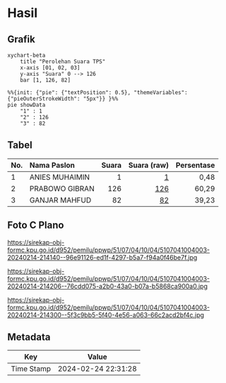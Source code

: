 # Hasil

## Grafik

```mermaid
xychart-beta
    title "Perolehan Suara TPS"
    x-axis [01, 02, 03]
    y-axis "Suara" 0 --> 126
    bar [1, 126, 82]
```

```mermaid
%%{init: {"pie": {"textPosition": 0.5}, "themeVariables": {"pieOuterStrokeWidth": "5px"}} }%%
pie showData
    "1" : 1
    "2" : 126
    "3" : 82
```

## Tabel

| No. | Nama Paslon    | Suara | Suara (raw) | Persentase |
|:--- |:-------------- | -----:| -----------:| ----------:|
| 1   | ANIES MUHAIMIN | 1     | [1][p-1]    | 0,48       |
| 2   | PRABOWO GIBRAN | 126   | [126][p-2]  | 60,29      |
| 3   | GANJAR MAHFUD  | 82    | [82][p-3]   | 39,23      |


[p-1]: https://github.com/gigit-pemilu/pemilu-2024-51-bali/blob/main/pilpres/hitung-suara/sub/51-bali/sub/07-karangasem/sub/04-karangasem/sub/1004-karangasem/sub/003-tps/sub/paslon-1.txt
[p-2]: https://github.com/gigit-pemilu/pemilu-2024-51-bali/blob/main/pilpres/hitung-suara/sub/51-bali/sub/07-karangasem/sub/04-karangasem/sub/1004-karangasem/sub/003-tps/sub/paslon-2.txt
[p-3]: https://github.com/gigit-pemilu/pemilu-2024-51-bali/blob/main/pilpres/hitung-suara/sub/51-bali/sub/07-karangasem/sub/04-karangasem/sub/1004-karangasem/sub/003-tps/sub/paslon-3.txt

## Foto C Plano

https://sirekap-obj-formc.kpu.go.id/d952/pemilu/ppwp/51/07/04/10/04/5107041004003-20240214-214140--96e91126-ed1f-4297-b5a7-f94a0f46be7f.jpg

https://sirekap-obj-formc.kpu.go.id/d952/pemilu/ppwp/51/07/04/10/04/5107041004003-20240214-214206--76cdd075-a2b0-43a0-b07a-b5868ca900a0.jpg

https://sirekap-obj-formc.kpu.go.id/d952/pemilu/ppwp/51/07/04/10/04/5107041004003-20240214-214300--5f3c9bb5-5f40-4e56-a063-66c2acd2bf4c.jpg


## Metadata

| Key        | Value               |
| ---------- | ------------------- |
| Time Stamp | 2024-02-24 22:31:28 |




